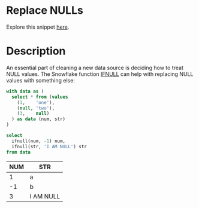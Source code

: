 # Replace NULLs

Explore this snippet [here](https://count.co/n/yYCaXXdOESx?vm=e).

# Description

An essential part of cleaning a new data source is deciding how to treat NULL values. The Snowflake function [IFNULL](https://docs.snowflake.com/en/sql-reference/functions/ifnull.html) can help with replacing NULL values with something else:

```sql
with data as (
  select * from (values
    (1,    'one'),
    (null, 'two'),
    (3,    null)
  ) as data (num, str)
)

select
  ifnull(num, -1) num,
  ifnull(str, 'I AM NULL') str
from data
```

| NUM | STR       |
| --- | --------- |
| 1   | a         |
| -1  | b         |
| 3   | I AM NULL |